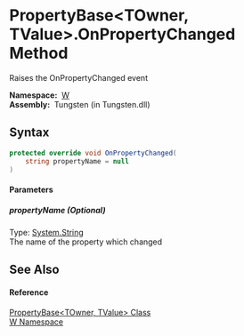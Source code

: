 PropertyBase&lt;TOwner, TValue>.OnPropertyChanged Method
========================================================
  Raises the OnPropertyChanged event

  **Namespace:**  [W][1]  
  **Assembly:**  Tungsten (in Tungsten.dll)

Syntax
------

```csharp
protected override void OnPropertyChanged(
	string propertyName = null
)
```

#### Parameters

##### *propertyName* (Optional)
Type: [System.String][2]  
The name of the property which changed


See Also
--------

#### Reference
[PropertyBase&lt;TOwner, TValue> Class][3]  
[W Namespace][1]  

[1]: ../README.md
[2]: http://msdn.microsoft.com/en-us/library/s1wwdcbf
[3]: README.md